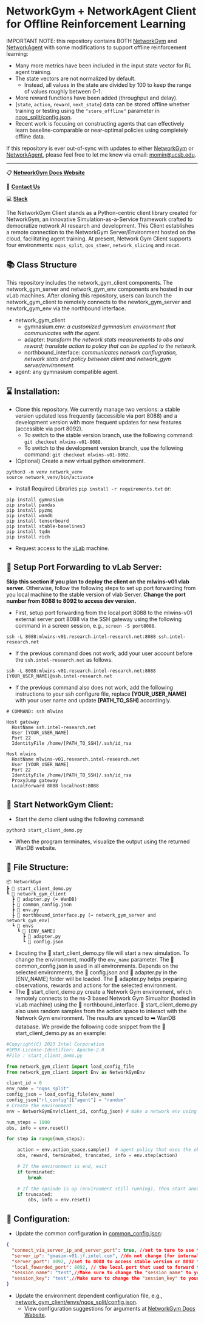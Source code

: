 # NetworkGym + NetworkAgent Client for Offline Reinforcement Learning

IMPORTANT NOTE: this repository contains BOTH [NetworkGym](https://github.com/IntelLabs/networkgym) and [NetworkAgent](https://github.com/pinyaras/GMAClient) with some modifications to support offline reinforcement learning:

- Many more metrics have been included in the input state vector for RL agent training.
- The state vectors are not normalized by default.
  - Instead, all values in the state are divided by 100 to keep the range of values roughly between 0-1.
- More reward functions have been added (throughput and delay).
- (`state`, `action`, `reward`, `next_state`) data can be stored offline whether training or testing using the `"store_offline"` parameter in [nqos_split/config.json](https://github.com/hmomin/networkgym/blob/main/network_gym_client/envs/nqos_split/config.json).
- Recent work is focusing on constructing agents that can effectively learn baseline-comparable or near-optimal policies using completely offline data.

If this repository is ever out-of-sync with updates to either [NetworkGym](https://github.com/IntelLabs/networkgym) or [NetworkAgent](https://github.com/pinyaras/GMAClient), please feel free to let me know via email: [momin@ucsb.edu](mailto:momin@ucsb.edu).

---

📋 **[NetworkGym Docs Website](https://intellabs.github.io/networkgym)**

📧 **[Contact Us](mailto:netaigym@gmail.com)**

💻 **[Slack](https://join.slack.com/t/networkgym/shared_invite/zt-23c6nvd5s-1l1m5iVtDZj3LcMgVspdNg)**

The NetworkGym Client stands as a Python-centric client library created for NetworkGym, an innovative Simulation-as-a-Service framework crafted to democratize network AI research and development. This Client establishes a remote connection to the NetworkGym Server/Environment hosted on the cloud, facilitating agent training.
At present, Network Gym Client supports four environments: `nqos_split`, `qos_steer`, `network_slicing` and `rmcat`.

## 📚 Class Structure

This repository includes the network_gym_client components. The network_gym_server and network_gym_env components are hosted in our vLab machines. After cloning this repository, users can launch the network_gym_client to remotely connects to the newtork_gym_server and newtork_gym_env via the northbound interface.

- network_gym_client
  - gymnasium.env: *a customized gymnasium environment that communicates with the agent.*
  - adapter: *transform the network stats measurements to obs and reward; translate action to policy that can be applied to the network.*
  - northbound_interface: *communicates network confiugration, network stats and policy between client and network_gym server/environment.*
- agent: any gymnasium compatible agent.


## ⌛ Installation:
- Clone this repository. We currently manage two versions: a stable version updated less frequently (accessible via port 8088) and a development version with more frequent updates for new features (accessible via port 8092).
  - To switch to the stable version branch, use the following command: `git checkout mlwins-v01-8088`.
  - To switch to the development version branch, use the following command: `git checkout mlwins-v01-8092`.
- (Optional) Create a new virtual python environment.
```
python3 -m venv network_venv
source network_venv/bin/activate
```
- Install Required Libraries `pip install -r requirements.txt` or:
```
pip install gymnasium
pip install pandas
pip install pyzmq
pip install wandb
pip install tensorboard
pip install stable-baselines3
pip install tqdm
pip install rich
```
- Request access to the [vLab](https://registration.intel-research.net/) machine.

## 🔗 Setup Port Forwarding to vLab Server:

**Skip this section if you plan to deploy the client on the mlwins-v01 vlab server.** Otherwise, follow the following steps to set up port forwarding from you local machine to the stable version of vlab Server. **Change the port number from 8088 to 8092 to access dev version.**
- First, setup port forwarding from the local port 8088 to the mlwins-v01 external server port 8088 via the SSH gateway using the following command in a screen session, e.g., `screen -S port8088`.
``` 
ssh -L 8088:mlwins-v01.research.intel-research.net:8088 ssh.intel-research.net
```
- If the previous command does not work, add your user account before the `ssh.intel-research.net` as follows.
```
ssh -L 8088:mlwins-v01.research.intel-research.net:8088 [YOUR_USER_NAME]@ssh.intel-research.net
```
 - If the previous command also does not work, add the following instructions to your ssh configure file, replace **[YOUR_USER_NAME]** with your user name and update **[PATH_TO_SSH]** accordingly.
```
# COMMAND: ssh mlwins

Host gateway
  HostName ssh.intel-research.net
  User [YOUR_USER_NAME]
  Port 22
  IdentityFile /home/[PATH_TO_SSH]/.ssh/id_rsa

Host mlwins
  HostName mlwins-v01.research.intel-research.net
  User [YOUR_USER_NAME]
  Port 22
  IdentityFile /home/[PATH_TO_SSH]/.ssh/id_rsa
  ProxyJump gateway
  LocalForward 8088 localhost:8088
```

## 🚀 Start NetworkGym Client:
- Start the demo client using the following command:
```
python3 start_client_demo.py
```
- When the program terminates, visualize the output using the returned WanDB website.

## 📁 File Structure:

```
📦 NetworkGym
┣ 📜 start_client_demo.py
┗ 📂 network_gym_client
  ┣ 📜 adapter.py (➡️ WanDB)
  ┣ 📜 common_config.json
  ┣ 📜 env.py
  ┣ 📜 northbound_interface.py (➡️ network_gym_server and network_gym_env)
  ┗ 📂 envs
    ┗ 📂 [ENV_NAME]
      ┣ 📜 adapter.py
      ┗ 📜 config.json
```

- Excuting the 📜 start_client_demo.py file will start a new simulation. To change the environment, modify the `env_name` parameter. The 📜 common_config.json is used in all environments. Depends on the selected environments, the 📜 config.json and 📜 adapter.py in the [ENV_NAME] folder will be loaded. The 📜 adapter.py helps preparing observations, rewards and actions for the selected environment.
- The 📜 start_client_demo.py create a Network Gym environment, which remotely connects to the ns-3 based Network Gym Simualtor (hosted in vLab machine) using the 📜 northbound_interface. 📜 start_client_demo.py also uses random samples from the action space to interact with the Network Gym environment. The results are synced to ➡️ WanDB database. We provide the following code snippet from the 📜 start_client_demo.py as an example:

```python
#Copyright(C) 2023 Intel Corporation
#SPDX-License-Identifier: Apache-2.0
#File : start_client_demo.py

from network_gym_client import load_config_file
from network_gym_client import Env as NetworkGymEnv

client_id = 0
env_name = "nqos_split"
config_json = load_config_file(env_name)
config_json["rl_config"]["agent"] = "random"
# Create the environment
env = NetworkGymEnv(client_id, config_json) # make a network env using pass client id and configure file arguements.

num_steps = 1000
obs, info = env.reset()

for step in range(num_steps):

    action = env.action_space.sample()  # agent policy that uses the observation and info
    obs, reward, terminated, truncated, info = env.step(action)

    # If the environment is end, exit
    if terminated:
        break

    # If the epsiode is up (environment still running), then start another one
    if truncated:
        obs, info = env.reset()
```


## 🔧 Configuration:
- Update the common configuration in [common_config.json](network_gym_client/common_config.json):

```json
{
  "connect_via_server_ip_and_server_port": true, //set to ture to use the server_ip and server_port to connect to internal server (this method requires Intel VPN); set to false to use the local_fowarded_port to connect to external server (this method requires port forwarding!).
  "server_ip": "gmasim-v01.jf.intel.com", //do not change (for internal users only).
  "server_port": 8092, //set to 8088 to access stable version or 8092 to access dev version.
  "local_fowarded_port": 8092, // the local port that used to forward to the external server.
  "session_name": "test",//Make sure to change the "session_name" to your assgined session name. Cannot use '-' in the name! Test account is for testing only (shared by every one). Contact us to apply for an account. 
  "session_key": "test",//Make sure to change the "session_key" to your assgined keys.
}
```

- Update the environment dependent configuration file, e.g., [network_gym_client/envs/nqos_split/config.json](network_gym_client/envs/nqos_split/config.json).
  - View configuration suggestions for arguments at [NetworkGym Docs Website](https://intellabs.github.io/networkgym/environments/mx_traffic_management/mx_traffic_splitting.html#arguments).




